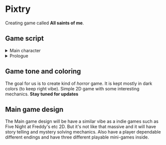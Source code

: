 # **Pixtry**
Creating game called **All saints of me**.

## Game script

<details>
<summary>Main character</summary>
<p>

*Derek Williams* is a chronic criminal who spent his 15 years in prison. He is psychopath who doesn't have any emotions.

</p> </details>

<details>
<summary>Prologue</summary>
<p>

Derek Williams is a chronic criminal who spent his 20 years in prison. One day a group of scientists offers him to undergo psychological experiment on the condition that he gets what he wants. So Derek agreed and went to the experiment. But the true purpose of the experiment was not only psychological.  
  </p>
  
<p>

In fact Derek is a psychopath which means he doesn’t have any regular human emotions like sympathize or love someone else. He doesn’t even know about this kind of expression. So that’s why scientists chose him and tricked him into the artificial brain chip experiment.  The goal of the experiment is to install those kinds of emotions to his brain and change his behavior.
</p> 
<p> 
And just after they installed it, Derek instantly went to the coma and his destiny is on the player's hand. 
</p> </details>

   
## Game tone and coloring

The goal for us is to create kind of *horror* game. It is kept mostly in dark colors (to keep right vibe). Simple 2D game with some interesting mechanics. **Stay tuned for updates**

## Main game design 

<p> 
  The Main game design will be have a similar vibe as a indie games such as Five Night at Freddy's etc 2D. But it's not like that massive and it will     have story telling and mystery solving mechanics. Also have a player dependable different endings and have three different playable mini-games inside.
</p>

  


